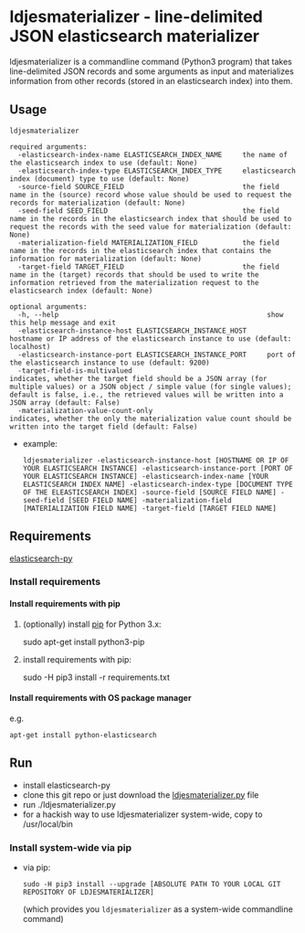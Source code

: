 # ldjesmaterializer - line-delimited JSON elasticsearch materializer

ldjesmaterializer is a commandline command (Python3 program) that takes line-delimited JSON records and some arguments as input and materializes information from other records (stored in an elasticsearch index) into them.

## Usage

```
ldjesmaterializer

required arguments:
  -elasticsearch-index-name ELASTICSEARCH_INDEX_NAME     the name of the elasticsearch index to use (default: None)
  -elasticsearch-index-type ELASTICSEARCH_INDEX_TYPE     elasticsearch index (document) type to use (default: None)
  -source-field SOURCE_FIELD                             the field name in the (source) record whose value should be used to request the records for materialization (default: None)
  -seed-field SEED_FIELD                                 the field name in the records in the elasticsearch index that should be used to request the records with the seed value for materialization (default: None)
  -materialization-field MATERIALIZATION_FIELD           the field name in the records in the elasticsearch index that contains the information for materialization (default: None)
  -target-field TARGET_FIELD                             the field name in the (target) records that should be used to write the information retrieved from the materialization request to the elasticsearch index (default: None)

optional arguments:
  -h, --help                                                   show this help message and exit
  -elasticsearch-instance-host ELASTICSEARCH_INSTANCE_HOST     hostname or IP address of the elasticsearch instance to use (default: localhost)
  -elasticsearch-instance-port ELASTICSEARCH_INSTANCE_PORT     port of the elasticsearch instance to use (default: 9200)
  -target-field-is-multivalued                                 indicates, whether the target field should be a JSON array (for multiple values) or a JSON object / simple value (for single values); default is false, i.e., the retrieved values will be written into a JSON array (default: False)
  -materialization-value-count-only                            indicates, whether the only the materialization value count should be written into the target field (default: False)
```

* example:
    ```
    ldjesmaterializer -elasticsearch-instance-host [HOSTNAME OR IP OF YOUR ELASTICSEARCH INSTANCE] -elasticsearch-instance-port [PORT OF YOUR ELASTICSEARCH INSTANCE] -elasticsearch-index-name [YOUR ELASTICSEARCH INDEX NAME] -elasticsearch-index-type [DOCUMENT TYPE OF THE ELEASTICSEARCH INDEX] -source-field [SOURCE FIELD NAME] -seed-field [SEED FIELD NAME] -materialization-field [MATERIALIZATION FIELD NAME] -target-field [TARGET FIELD NAME]
    ```

## Requirements

[elasticsearch-py](http://elasticsearch-py.rtfd.org/)

### Install requirements

#### Install requirements with pip

1. (optionally) install [pip](https://pip.pypa.io/) for Python 3.x:

    sudo apt-get install python3-pip

2. install requirements with pip:

    sudo -H pip3 install -r requirements.txt
    
#### Install requirements with OS package manager

e.g.
```
apt-get install python-elasticsearch

```

## Run

* install elasticsearch-py
* clone this git repo or just download the [ldjesmaterializer.py](ldjesmaterializer/ldjesmaterializer.py) file
* run ./ldjesmaterializer.py
* for a hackish way to use ldjesmaterializer system-wide, copy to /usr/local/bin

### Install system-wide via pip

* via pip:
    ```
    sudo -H pip3 install --upgrade [ABSOLUTE PATH TO YOUR LOCAL GIT REPOSITORY OF LDJESMATERIALIZER]
    ```
    (which provides you ```ldjesmaterializer``` as a system-wide commandline command)